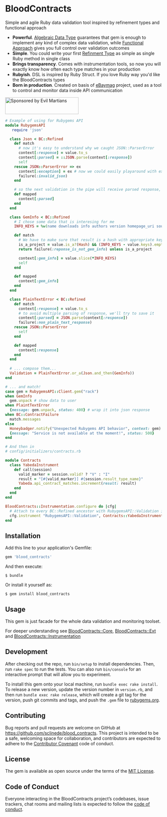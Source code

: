[adt_wiki]: https://en.wikipedia.org/wiki/Algebraic_data_type
[functional_programming_wiki]: https://en.wikipedia.org/wiki/Functional_programming
[refinement_types_wiki]: https://en.wikipedia.org/wiki/Refinement_type
[ebaymag]: https://ebaymag.com/

# BloodContracts

Simple and agile Ruby data validation tool inspired by refinement types and functional approach

* **Powerful**. [Algebraic Data Type][adt_wiki] guarantees that gem is enough to implement any kind of complex data validation, while [Functional Approach][functional_programming_wiki] gives you full control over validation outcomes
* **Simple**. You could write your first [Refinment Type][refinement_types_wiki] as simple as single Ruby method in single class
* **Brings transparency**. Comes with instrumentation tools, so now you will exactly know how often each type matches in your production
* **Rubyish**. DSL is inspired by Ruby Struct. If you love Ruby way you'd like the BloodContracts types
* **Born in production**. Created on basis of [eBaymag][ebaymag] project, used as a tool to control and monitor data inside API communication

<a href="https://evilmartians.com/?utm_source=blood_contracts&utm_campaign=project_page">
<img src="https://evilmartians.com/badges/sponsored-by-evil-martians.svg" alt="Sponsored by Evil Martians" width="236" height="54">
</a>

```ruby
# Example of using for Rubygems API
module RubygemsAPI
   require 'json'

  class Json < BC::Refined
    def match
      # now it's easy to understand why we caught JSON::ParserError
      context[:response] = value.to_s
      context[:parsed] = ::JSON.parse(context[:response])
      self
    rescue JSON::ParserError => ex
      context[:exception] = ex # now we could easily playaround with exception and reraise it
      failure(:invalid_json)
    end

    # so the next validation in the pipe will receive parsed response, not unparsed string
    def mapped
      context[:parsed]
    end
  end

  class GemInfo < BC::Refined
    # I chose some data that is interesing for me
    INFO_KEYS = %w(name downloads info authors version homepage_uri source_code_uri)

    def match
      # We have to make sure that result is a hash with appropriate keys
      is_a_project = value.is_a?(Hash) && (INFO_KEYS - value.keys).empty?
      return failure(:reponse_is_not_gem_info) unless is_a_project

      context[:gem_info] = value.slice(*INFO_KEYS)
      self
    end

    def mapped
      context[:gem_info]
    end
  end

  class PlainTextError < BC::Refined
    def match
      context[:response] = value.to_s
      # to avoid multiple parsing of response, we'll try to save it
      context[:parsed] = JSON.parse(context[:response])
      failure(:non_plain_text_response)
    rescue JSON::ParserError
      self
    end

    def mapped
      context[:response]
    end
  end
  
  # ... compose them...
  Validation = PlainTextError.or_a(Json.and_then(GemInfo))
end

# ... and match!
case gem = RubygemsAPI::Client.gem("rack")
when GemInfo
  gem.unpack # show data to user
when PlaintTextError
  {message: gem.unpack, status: 400} # wrap it into json response
when BC::ContractFailure
  match.messages
else 
  Honeybadger.notify("Unexpected Rubygems API behavior", context: gem)
  {message: "Service is not available at the moment!", status: 500}
end

# And then in
# config/initializers/contracts.rb

module Contracts
  class YabedaInstrument
    def call(session)
      valid_marker = session.valid? ? "V" : "I"
      result = "[#{valid_marker}] #{session.result_type_name}"
      Yabeda.api_contract_matches.increment(result: result)
    end
  end
end

BloodContracts::Instrumentation.configure do |cfg|
  # Attach to every BC::Refined ancestor with RubygemsAPI::Validation in the name
  cfg.instrument "RubygemsAPI::Validation", Contracts::YabedaInstrument.new
end
```

## Installation

Add this line to your application's Gemfile:

```ruby
gem 'blood_contracts'
```

And then execute:

    $ bundle

Or install it yourself as:

    $ gem install blood_contracts

## Usage

This gem is just facade for the whole data validation and monitoring toolset.

For deeper understanding see [BloodContracts::Core](https://github.com/sclinede/blood_contracts-core), [BloodContracts::Ext](https://github.com/sclinede/blood_contracts-ext) and [BloodContracts::Instrumentation](https://github.com/sclinede/blood_contracts-instrumentation)


## Development

After checking out the repo, run `bin/setup` to install dependencies. Then, run `rake spec` to run the tests. You can also run `bin/console` for an interactive prompt that will allow you to experiment.

To install this gem onto your local machine, run `bundle exec rake install`. To release a new version, update the version number in `version.rb`, and then run `bundle exec rake release`, which will create a git tag for the version, push git commits and tags, and push the `.gem` file to [rubygems.org](https://rubygems.org).

## Contributing

Bug reports and pull requests are welcome on GitHub at https://github.com/sclinede/blood_contracts. This project is intended to be a safe, welcoming space for collaboration, and contributors are expected to adhere to the [Contributor Covenant](http://contributor-covenant.org) code of conduct.

## License

The gem is available as open source under the terms of the [MIT License](https://opensource.org/licenses/MIT).

## Code of Conduct

Everyone interacting in the BloodContracts project’s codebases, issue trackers, chat rooms and mailing lists is expected to follow the [code of conduct](https://github.com/sclinede/blood_contracts/blob/master/CODE_OF_CONDUCT.md).
